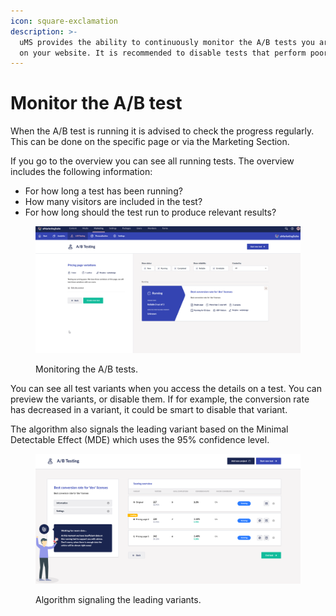 ```yaml
---
icon: square-exclamation
description: >-
  uMS provides the ability to continuously monitor the A/B tests you are running
  on your website. It is recommended to disable tests that perform poorly.
---
```


# Monitor the A/B test

When the A/B test is running it is advised to check the progress regularly. This can be done on the specific page or via the Marketing Section.

If you go to the overview you can see all running tests. The overview includes the following information:

* For how long a test has been running?
* How many visitors are included in the test?
* For how long should the test run to produce relevant results?

<figure><img src="../../.gitbook/assets/image (13).png" alt="Monitoring the A/B tests."><figcaption><p>Monitoring the A/B tests.</p></figcaption></figure>

You can see all test variants when you access the details on a test. You can preview the variants, or disable them. If for example, the conversion rate has decreased in a variant, it could be smart to disable that variant.

The algorithm also signals the leading variant based on the Minimal Detectable Effect (MDE) which uses the 95% confidence level.

<figure><img src="../../.gitbook/assets/image (14).png" alt="Algorithm signaling the leading variants."><figcaption><p>Algorithm signaling the leading variants.</p></figcaption></figure>
